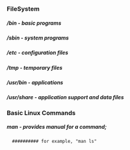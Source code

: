 ### FileSystem
##### /bin - basic programs
##### /sbin - system programs
##### /etc - configuration files
##### /tmp - temporary files
##### /usr/bin - applications
##### /usr/share - application support and data files

### Basic Linux Commands

##### man - provides manual for a command; 
      ########## for example, "man ls"
